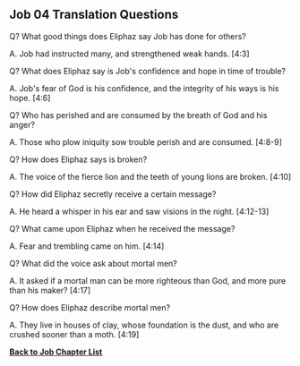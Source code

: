 ## Job 04 Translation Questions ##

Q? What good things does Eliphaz say Job has done for others?

A. Job had instructed many, and strengthened weak hands. [4:3]

Q? What does Eliphaz say is Job's confidence and hope in time of trouble?

A. Job's fear of God is his confidence, and the integrity of his ways is his hope. [4:6]

Q? Who has perished and are consumed by the breath of God and his anger?

A. Those who plow iniquity sow trouble perish and are consumed. [4:8-9]

Q? How does Eliphaz says is broken?

A. The voice of the fierce lion and the teeth of young lions are broken. [4:10]

Q? How did Eliphaz secretly receive a certain message?

A. He heard a whisper in his ear and saw visions in the night. [4:12-13]

Q? What came upon Eliphaz when he received the message?

A. Fear and trembling came on him. [4:14]

Q? What did the voice ask about mortal men?

A. It asked if a mortal man can be more righteous than God, and more pure than his maker? [4:17]

Q? How does Eliphaz describe mortal men?

A. They live in houses of clay, whose foundation is the dust, and who are crushed sooner than a moth. [4:19]

__[Back to Job Chapter List](./)__

